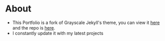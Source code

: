 About
=========================

- This Portfolio is a fork of Grayscale Jekyll's theme, you can view it  [here](https://jeromelachaud.github.io/grayscale-theme) and the repo is [here](http://ironsummitmedia.github.io/startbootstrap-grayscale/).
- I constantly update it with my latest projects
